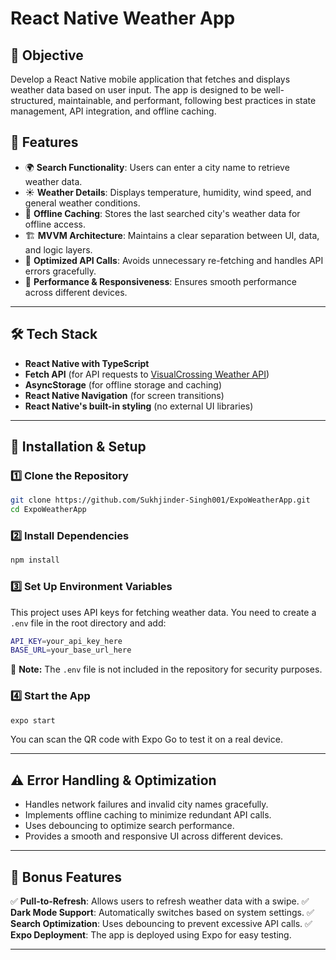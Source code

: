 # React Native Weather App

## 📌 Objective
Develop a React Native mobile application that fetches and displays weather data based on user input. The app is designed to be well-structured, maintainable, and performant, following best practices in state management, API integration, and offline caching.

## 🚀 Features
- 🌍 **Search Functionality**: Users can enter a city name to retrieve weather data.
- ☀️ **Weather Details**: Displays temperature, humidity, wind speed, and general weather conditions.
- 📡 **Offline Caching**: Stores the last searched city's weather data for offline access.
- 🏗 **MVVM Architecture**: Maintains a clear separation between UI, data, and logic layers.
- 🔄 **Optimized API Calls**: Avoids unnecessary re-fetching and handles API errors gracefully.
- 📱 **Performance & Responsiveness**: Ensures smooth performance across different devices.

---

## 🛠 Tech Stack
- **React Native with TypeScript**
- **Fetch API** (for API requests to [VisualCrossing Weather API](https://www.visualcrossing.com/))
- **AsyncStorage** (for offline storage and caching)
- **React Native Navigation** (for screen transitions)
- **React Native's built-in styling** (no external UI libraries)

---

## 🔧 Installation & Setup

### 1️⃣ Clone the Repository
```sh
git clone https://github.com/Sukhjinder-Singh001/ExpoWeatherApp.git
cd ExpoWeatherApp
```

### 2️⃣ Install Dependencies
```sh
npm install
```

### 3️⃣ Set Up Environment Variables
This project uses API keys for fetching weather data. You need to create a `.env` file in the root directory and add:
```sh
API_KEY=your_api_key_here
BASE_URL=your_base_url_here
```
🚨 **Note:** The `.env` file is not included in the repository for security purposes.

### 4️⃣ Start the App
```sh
expo start
```

You can scan the QR code with Expo Go to test it on a real device.

---

## ⚠️ Error Handling & Optimization
- Handles network failures and invalid city names gracefully.
- Implements offline caching to minimize redundant API calls.
- Uses debouncing to optimize search performance.
- Provides a smooth and responsive UI across different devices.

---

## 🎯 Bonus Features
✅ **Pull-to-Refresh**: Allows users to refresh weather data with a swipe.
✅ **Dark Mode Support**: Automatically switches based on system settings.
✅ **Search Optimization**: Uses debouncing to prevent excessive API calls.
✅ **Expo Deployment**: The app is deployed using Expo for easy testing.

---

